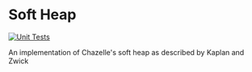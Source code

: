 # Soft Heap
[![Unit Tests](https://github.com/sddale/soft-heap/actions/workflows/unit_test.yml/badge.svg)](https://github.com/sddale/soft-heap/actions/workflows/unit_test.yml)

An implementation of Chazelle's soft heap as described by Kaplan and Zwick
